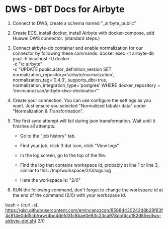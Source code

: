 # DWS - DBT Docs for Airbyte

1) Connect to DWS, create a schema named "_airbyte_public"

2) Create ECS, install docker, install Airbyte with docker-compose, add Huawei DWS connector. (standard steps.)

3) Connect airbyte-db container and enable normalization for our connector by following these commands:
docker exec -it airbyte-db \
psql -h localhost -U docker \
-c "\c airbyte" \
-c "UPDATE public.actor_definition_version SET normalization_repository='airbyte/normalization', normalization_tag='0.4.3', supports_dbt=true, normalization_integration_type='postgres' WHERE docker_repository = 'emincanozcan/airbyte-dws-destination'"

4) Create your connection. You can use configure the settings as you want. Just ensure you selected "Normalized tabular data" under "Normalization & Transformation".

5) The first sync attempt will fail during json transformation. Wait until it finishes all attempts.

   * Go to the "job history" tab.
   
   * Find your job, click 3 dot icon, click "View logs"
   
   * In the log screen, go to the top of the file.
   
   * Find the log that contains workspace id, probably at line 1 or line 3, similar to this: /tmp/workspace/2/0/logs.log
   
   * Here the workspace is: "2/0"

6) RUN the following command, don't forget to change the workspace id at the end of the command (2/0) with your workspace id.

bash < (curl -sL https://gist.githubusercontent.com/emincanozcan/8588d430242d8b28f83f4c914e0dd5cb/raw/4bc4defd31c8bae0e93c23ca978cbf4cc182d85e/dws-airbyte-dbt.sh) 2/0


